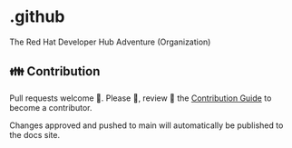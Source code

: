 # .github

The Red Hat Developer Hub Adventure (Organization)

## 👪 Contribution

Pull requests welcome 🏁. Please 🙏, review 👀 the [Contribution Guide](./CONTRIBUTING.md) to become a contributor.

Changes approved and pushed to main will automatically be published to the docs site.
